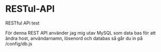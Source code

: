 # RESTul-API
 RESTful APi test
 
 För denna REST API använder jag mig utav MySQL som data bas
 för att ändra host, användarnamn, lösenord och databas så går du in på /config/db.js
